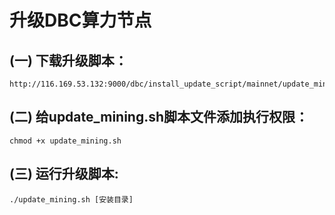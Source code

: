 # 升级DBC算力节点

## (一) 下载升级脚本：
    http://116.169.53.132:9000/dbc/install_update_script/mainnet/update_mining.sh

## (二) 给update_mining.sh脚本文件添加执行权限：

    chmod +x update_mining.sh

## (三) 运行升级脚本:

    ./update_mining.sh [安装目录]

